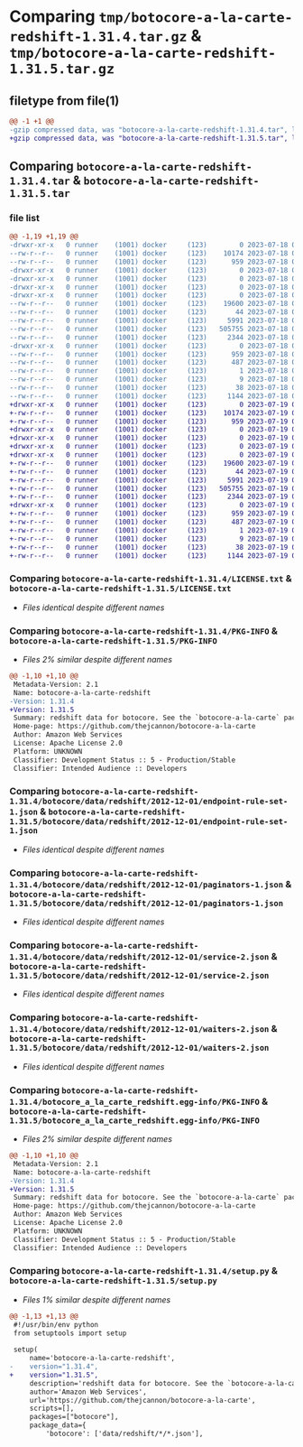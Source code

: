 # Comparing `tmp/botocore-a-la-carte-redshift-1.31.4.tar.gz` & `tmp/botocore-a-la-carte-redshift-1.31.5.tar.gz`

## filetype from file(1)

```diff
@@ -1 +1 @@
-gzip compressed data, was "botocore-a-la-carte-redshift-1.31.4.tar", last modified: Tue Jul 18 01:55:29 2023, max compression
+gzip compressed data, was "botocore-a-la-carte-redshift-1.31.5.tar", last modified: Wed Jul 19 02:44:10 2023, max compression
```

## Comparing `botocore-a-la-carte-redshift-1.31.4.tar` & `botocore-a-la-carte-redshift-1.31.5.tar`

### file list

```diff
@@ -1,19 +1,19 @@
-drwxr-xr-x   0 runner    (1001) docker     (123)        0 2023-07-18 01:55:29.948305 botocore-a-la-carte-redshift-1.31.4/
--rw-r--r--   0 runner    (1001) docker     (123)    10174 2023-07-18 01:55:29.000000 botocore-a-la-carte-redshift-1.31.4/LICENSE.txt
--rw-r--r--   0 runner    (1001) docker     (123)      959 2023-07-18 01:55:29.948305 botocore-a-la-carte-redshift-1.31.4/PKG-INFO
-drwxr-xr-x   0 runner    (1001) docker     (123)        0 2023-07-18 01:55:29.944305 botocore-a-la-carte-redshift-1.31.4/botocore/
-drwxr-xr-x   0 runner    (1001) docker     (123)        0 2023-07-18 01:55:29.944305 botocore-a-la-carte-redshift-1.31.4/botocore/data/
-drwxr-xr-x   0 runner    (1001) docker     (123)        0 2023-07-18 01:55:29.944305 botocore-a-la-carte-redshift-1.31.4/botocore/data/redshift/
-drwxr-xr-x   0 runner    (1001) docker     (123)        0 2023-07-18 01:55:29.948305 botocore-a-la-carte-redshift-1.31.4/botocore/data/redshift/2012-12-01/
--rw-r--r--   0 runner    (1001) docker     (123)    19600 2023-07-18 01:54:50.000000 botocore-a-la-carte-redshift-1.31.4/botocore/data/redshift/2012-12-01/endpoint-rule-set-1.json
--rw-r--r--   0 runner    (1001) docker     (123)       44 2023-07-18 01:54:50.000000 botocore-a-la-carte-redshift-1.31.4/botocore/data/redshift/2012-12-01/examples-1.json
--rw-r--r--   0 runner    (1001) docker     (123)     5991 2023-07-18 01:54:50.000000 botocore-a-la-carte-redshift-1.31.4/botocore/data/redshift/2012-12-01/paginators-1.json
--rw-r--r--   0 runner    (1001) docker     (123)   505755 2023-07-18 01:54:50.000000 botocore-a-la-carte-redshift-1.31.4/botocore/data/redshift/2012-12-01/service-2.json
--rw-r--r--   0 runner    (1001) docker     (123)     2344 2023-07-18 01:54:50.000000 botocore-a-la-carte-redshift-1.31.4/botocore/data/redshift/2012-12-01/waiters-2.json
-drwxr-xr-x   0 runner    (1001) docker     (123)        0 2023-07-18 01:55:29.948305 botocore-a-la-carte-redshift-1.31.4/botocore_a_la_carte_redshift.egg-info/
--rw-r--r--   0 runner    (1001) docker     (123)      959 2023-07-18 01:55:29.000000 botocore-a-la-carte-redshift-1.31.4/botocore_a_la_carte_redshift.egg-info/PKG-INFO
--rw-r--r--   0 runner    (1001) docker     (123)      487 2023-07-18 01:55:29.000000 botocore-a-la-carte-redshift-1.31.4/botocore_a_la_carte_redshift.egg-info/SOURCES.txt
--rw-r--r--   0 runner    (1001) docker     (123)        1 2023-07-18 01:55:29.000000 botocore-a-la-carte-redshift-1.31.4/botocore_a_la_carte_redshift.egg-info/dependency_links.txt
--rw-r--r--   0 runner    (1001) docker     (123)        9 2023-07-18 01:55:29.000000 botocore-a-la-carte-redshift-1.31.4/botocore_a_la_carte_redshift.egg-info/top_level.txt
--rw-r--r--   0 runner    (1001) docker     (123)       38 2023-07-18 01:55:29.948305 botocore-a-la-carte-redshift-1.31.4/setup.cfg
--rw-r--r--   0 runner    (1001) docker     (123)     1144 2023-07-18 01:55:29.000000 botocore-a-la-carte-redshift-1.31.4/setup.py
+drwxr-xr-x   0 runner    (1001) docker     (123)        0 2023-07-19 02:44:10.639576 botocore-a-la-carte-redshift-1.31.5/
+-rw-r--r--   0 runner    (1001) docker     (123)    10174 2023-07-19 02:44:10.000000 botocore-a-la-carte-redshift-1.31.5/LICENSE.txt
+-rw-r--r--   0 runner    (1001) docker     (123)      959 2023-07-19 02:44:10.639576 botocore-a-la-carte-redshift-1.31.5/PKG-INFO
+drwxr-xr-x   0 runner    (1001) docker     (123)        0 2023-07-19 02:44:10.635576 botocore-a-la-carte-redshift-1.31.5/botocore/
+drwxr-xr-x   0 runner    (1001) docker     (123)        0 2023-07-19 02:44:10.635576 botocore-a-la-carte-redshift-1.31.5/botocore/data/
+drwxr-xr-x   0 runner    (1001) docker     (123)        0 2023-07-19 02:44:10.635576 botocore-a-la-carte-redshift-1.31.5/botocore/data/redshift/
+drwxr-xr-x   0 runner    (1001) docker     (123)        0 2023-07-19 02:44:10.639576 botocore-a-la-carte-redshift-1.31.5/botocore/data/redshift/2012-12-01/
+-rw-r--r--   0 runner    (1001) docker     (123)    19600 2023-07-19 02:43:32.000000 botocore-a-la-carte-redshift-1.31.5/botocore/data/redshift/2012-12-01/endpoint-rule-set-1.json
+-rw-r--r--   0 runner    (1001) docker     (123)       44 2023-07-19 02:43:32.000000 botocore-a-la-carte-redshift-1.31.5/botocore/data/redshift/2012-12-01/examples-1.json
+-rw-r--r--   0 runner    (1001) docker     (123)     5991 2023-07-19 02:43:32.000000 botocore-a-la-carte-redshift-1.31.5/botocore/data/redshift/2012-12-01/paginators-1.json
+-rw-r--r--   0 runner    (1001) docker     (123)   505755 2023-07-19 02:43:32.000000 botocore-a-la-carte-redshift-1.31.5/botocore/data/redshift/2012-12-01/service-2.json
+-rw-r--r--   0 runner    (1001) docker     (123)     2344 2023-07-19 02:43:32.000000 botocore-a-la-carte-redshift-1.31.5/botocore/data/redshift/2012-12-01/waiters-2.json
+drwxr-xr-x   0 runner    (1001) docker     (123)        0 2023-07-19 02:44:10.639576 botocore-a-la-carte-redshift-1.31.5/botocore_a_la_carte_redshift.egg-info/
+-rw-r--r--   0 runner    (1001) docker     (123)      959 2023-07-19 02:44:10.000000 botocore-a-la-carte-redshift-1.31.5/botocore_a_la_carte_redshift.egg-info/PKG-INFO
+-rw-r--r--   0 runner    (1001) docker     (123)      487 2023-07-19 02:44:10.000000 botocore-a-la-carte-redshift-1.31.5/botocore_a_la_carte_redshift.egg-info/SOURCES.txt
+-rw-r--r--   0 runner    (1001) docker     (123)        1 2023-07-19 02:44:10.000000 botocore-a-la-carte-redshift-1.31.5/botocore_a_la_carte_redshift.egg-info/dependency_links.txt
+-rw-r--r--   0 runner    (1001) docker     (123)        9 2023-07-19 02:44:10.000000 botocore-a-la-carte-redshift-1.31.5/botocore_a_la_carte_redshift.egg-info/top_level.txt
+-rw-r--r--   0 runner    (1001) docker     (123)       38 2023-07-19 02:44:10.639576 botocore-a-la-carte-redshift-1.31.5/setup.cfg
+-rw-r--r--   0 runner    (1001) docker     (123)     1144 2023-07-19 02:44:10.000000 botocore-a-la-carte-redshift-1.31.5/setup.py
```

### Comparing `botocore-a-la-carte-redshift-1.31.4/LICENSE.txt` & `botocore-a-la-carte-redshift-1.31.5/LICENSE.txt`

 * *Files identical despite different names*

### Comparing `botocore-a-la-carte-redshift-1.31.4/PKG-INFO` & `botocore-a-la-carte-redshift-1.31.5/PKG-INFO`

 * *Files 2% similar despite different names*

```diff
@@ -1,10 +1,10 @@
 Metadata-Version: 2.1
 Name: botocore-a-la-carte-redshift
-Version: 1.31.4
+Version: 1.31.5
 Summary: redshift data for botocore. See the `botocore-a-la-carte` package for more info.
 Home-page: https://github.com/thejcannon/botocore-a-la-carte
 Author: Amazon Web Services
 License: Apache License 2.0
 Platform: UNKNOWN
 Classifier: Development Status :: 5 - Production/Stable
 Classifier: Intended Audience :: Developers
```

### Comparing `botocore-a-la-carte-redshift-1.31.4/botocore/data/redshift/2012-12-01/endpoint-rule-set-1.json` & `botocore-a-la-carte-redshift-1.31.5/botocore/data/redshift/2012-12-01/endpoint-rule-set-1.json`

 * *Files identical despite different names*

### Comparing `botocore-a-la-carte-redshift-1.31.4/botocore/data/redshift/2012-12-01/paginators-1.json` & `botocore-a-la-carte-redshift-1.31.5/botocore/data/redshift/2012-12-01/paginators-1.json`

 * *Files identical despite different names*

### Comparing `botocore-a-la-carte-redshift-1.31.4/botocore/data/redshift/2012-12-01/service-2.json` & `botocore-a-la-carte-redshift-1.31.5/botocore/data/redshift/2012-12-01/service-2.json`

 * *Files identical despite different names*

### Comparing `botocore-a-la-carte-redshift-1.31.4/botocore/data/redshift/2012-12-01/waiters-2.json` & `botocore-a-la-carte-redshift-1.31.5/botocore/data/redshift/2012-12-01/waiters-2.json`

 * *Files identical despite different names*

### Comparing `botocore-a-la-carte-redshift-1.31.4/botocore_a_la_carte_redshift.egg-info/PKG-INFO` & `botocore-a-la-carte-redshift-1.31.5/botocore_a_la_carte_redshift.egg-info/PKG-INFO`

 * *Files 2% similar despite different names*

```diff
@@ -1,10 +1,10 @@
 Metadata-Version: 2.1
 Name: botocore-a-la-carte-redshift
-Version: 1.31.4
+Version: 1.31.5
 Summary: redshift data for botocore. See the `botocore-a-la-carte` package for more info.
 Home-page: https://github.com/thejcannon/botocore-a-la-carte
 Author: Amazon Web Services
 License: Apache License 2.0
 Platform: UNKNOWN
 Classifier: Development Status :: 5 - Production/Stable
 Classifier: Intended Audience :: Developers
```

### Comparing `botocore-a-la-carte-redshift-1.31.4/setup.py` & `botocore-a-la-carte-redshift-1.31.5/setup.py`

 * *Files 1% similar despite different names*

```diff
@@ -1,13 +1,13 @@
 #!/usr/bin/env python
 from setuptools import setup
 
 setup(
     name='botocore-a-la-carte-redshift',
-    version="1.31.4",
+    version="1.31.5",
     description='redshift data for botocore. See the `botocore-a-la-carte` package for more info.',
     author='Amazon Web Services',
     url='https://github.com/thejcannon/botocore-a-la-carte',
     scripts=[],
     packages=["botocore"],
     package_data={
         'botocore': ['data/redshift/*/*.json'],
```

